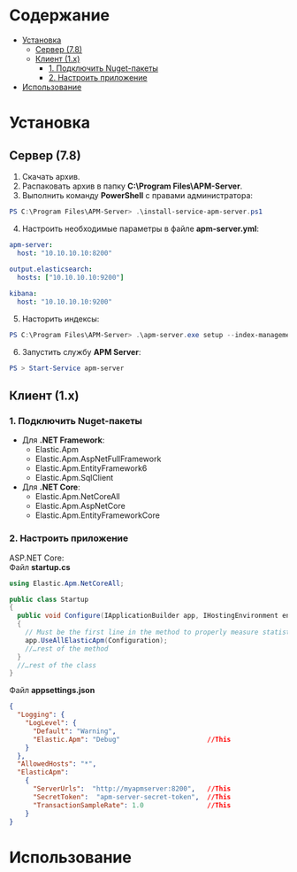 # Содержание
* [Установка](#установка)
  * [Сервер (7.8)](#сервер-78)
  * [Клиент (1.x)](#клиент-1x)
    * [1. Подключить Nuget-пакеты](#1-подключить-nuget-пакеты)
    * [2. Настроить приложение](#2-настроить-приложение)
* [Использование](#использование)

# Установка
## Сервер (7.8)
1. Скачать архив.
2. Распаковать архив в папку **C:\Program Files\APM-Server**.
3. Выполнить команду **PowerShell** с правами администратора:
```powershell
PS C:\Program Files\APM-Server> .\install-service-apm-server.ps1
```
4. Настроить необходимые параметры в файле **apm-server.yml**:
```yml
apm-server:
  host: "10.10.10.10:8200"
  
output.elasticsearch:
  hosts: ["10.10.10.10:9200"]

kibana:
  host: "10.10.10.10:9200"
```
5. Насторить индексы:
```powershell
PS C:\Program Files\APM-Server> .\apm-server.exe setup --index-management
```
6. Запустить службу **APM Server**:
```powershell
PS > Start-Service apm-server
```
## Клиент (1.x)
### 1. Подключить Nuget-пакеты
* Для **.NET Framework**:
  * Elastic.Apm
  * Elastic.Apm.AspNetFullFramework
  * Elastic.Apm.EntityFramework6
  * Elastic.Apm.SqlClient
* Для **.NET Core**:
  * Elastic.Apm.NetCoreAll
  * Elastic.Apm.AspNetCore
  * Elastic.Apm.EntityFrameworkCore
### 2. Настроить приложение
ASP.NET Core:  
Файл **startup.cs**
```csharp
using Elastic.Apm.NetCoreAll;

public class Startup
{
  public void Configure(IApplicationBuilder app, IHostingEnvironment env)
  {
    // Must be the first line in the method to properly measure statistics
    app.UseAllElasticApm(Configuration);
    //…rest of the method
  }
  //…rest of the class
}
```
Файл **appsettings.json**
```json
{
  "Logging": {
    "LogLevel": {
      "Default": "Warning",
      "Elastic.Apm": "Debug"                      //This
    }
  },
  "AllowedHosts": "*",
  "ElasticApm":
    {
      "ServerUrls":  "http://myapmserver:8200",   //This
      "SecretToken":  "apm-server-secret-token",  //This
      "TransactionSampleRate": 1.0                //This
    }
}
```
# Использование
